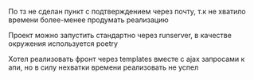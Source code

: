 По тз не сделан пункт с подтверждением через почту, т.к не хватило времени более-менее продумать реализацию

Проект можно запустить стандартно через runserver, в качестве окружения используется poetry

Хотел реализовать фронт через templates вместе с ajax запросами к апи, но в силу нехватки времени реализовать не успел
